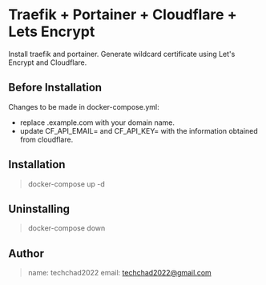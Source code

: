 # Traefik + Portainer + Cloudflare + Lets Encrypt
Install traefik and portainer.
Generate wildcard certificate using Let's Encrypt and Cloudflare.

## Before Installation
Changes to be made in docker-compose.yml:
- replace .example.com with your domain name.
- update CF_API_EMAIL= and CF_API_KEY= with the information obtained from cloudflare.

## Installation
> docker-compose up -d

## Uninstalling 
> docker-compose down

## Author
> name: techchad2022
  email: techchad2022@gmail.com


